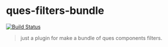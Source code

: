 # ques-filters-bundle

[![Build Status](https://travis-ci.org/miniflycn/ques-filters-bundle.svg?branch=master)](https://travis-ci.org/miniflycn/ques-filters-bundle)

> just a plugin for make a bundle of ques components filters.